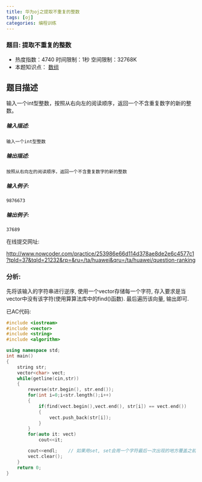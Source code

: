 ```yaml
---
title: 华为oj之提取不重复的整数
tags: [oj]
categories: 编程训练
---
```


### 题目: 提取不重复的整数

- 热度指数：4740    时间限制：1秒    空间限制：32768K
- 本题知识点： [数组](http://www.nowcoder.com/questionCenter?questionTypes=000100&mutiTagIds=578)


## 题目描述

输入一个int型整数，按照从右向左的阅读顺序，返回一个不含重复数字的新的整数。

##### **输入描述:**

```
输入一个int型整数
```

##### **输出描述:**

```
按照从右向左的阅读顺序，返回一个不含重复数字的新的整数
```

##### **输入例子:**

```
9876673

```

##### **输出例子:**

```
37689
```



在线提交网址:

http://www.nowcoder.com/practice/253986e66d114d378ae8de2e6c4577c1?tpId=37&tqId=21232&rp=&ru=/ta/huawei&qru=/ta/huawei/question-ranking



### 分析:

先将该输入的字符串进行逆序, 使用一个vector存储每一个字符, 存入要求是当vector中没有该字符(使用算算法库中的find()函数). 最后遍历该向量, 输出即可.



已AC代码:

```cpp
#include <iostream>
#include <vector>
#include <string>
#include <algorithm>

using namespace std;
int main()
{
	string str;
	vector<char> vect;
	while(getline(cin,str))
	{
		reverse(str.begin(), str.end());		
		for(int i=0;i<str.length();i++)
		{
			if(find(vect.begin(),vect.end(), str[i]) == vect.end())
			{
				vect.push_back(str[i]);  
			}
		}
		for(auto it: vect)
			cout<<it;

		cout<<endl;    // 如果用set, set会用一个字符最后一次出现的地方覆盖之前的, 此处不能用
		vect.clear();
	}
	return 0; 
}
```





